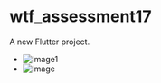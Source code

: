 # wtf_assessment17

A new Flutter project.

- ![Image1](https://github.com/Atinuke-Manuels/wtf_assessment17/assets/114990557/cb84b861-bdd7-48d6-a026-be8eb5bd4c0a)
- ![Image](https://github.com/Atinuke-Manuels/wtf_assessment17/assets/114990557/fcf8db6a-4814-4811-a9c3-d1e2310df851)


